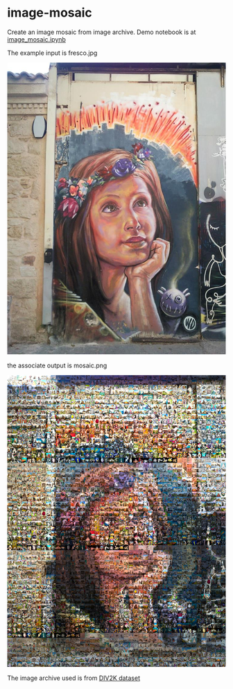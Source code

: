 # image-mosaic

Create an image mosaic from image archive. Demo notebook is at [image_mosaic.ipynb](image_mosaic.ipynb)

The example input is fresco.jpg

![](fresco.jpg)

the associate output is mosaic.png

![](mosaic.png)

The image archive used is from [DIV2K dataset](http://data.vision.ee.ethz.ch/cvl/DIV2K/DIV2K_train_HR.zip)
